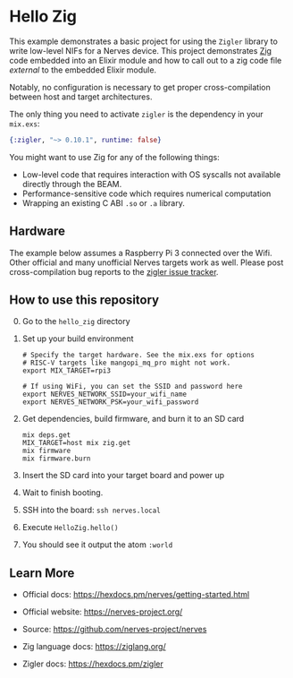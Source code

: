 # Hello Zig

This example demonstrates a basic project for using the `Zigler` library to
write low-level NIFs for a Nerves device.  This project demonstrates
[Zig](https://ziglang.org) code embedded into an Elixir module and how to call
out to a zig code file *external* to the embedded Elixir module.

Notably, no configuration is necessary to get proper cross-compilation between
host and target architectures.

The only thing you need to activate `zigler` is the dependency in your
`mix.exs`:

```elixir
{:zigler, "~> 0.10.1", runtime: false}
```

You might want to use Zig for any of the following things:

* Low-level code that requires interaction with OS syscalls not available
  directly through the BEAM.
* Performance-sensitive code which requires numerical computation
* Wrapping an existing C ABI `.so` or `.a` library.

## Hardware

The example below assumes a Raspberry Pi 3 connected over the Wifi. Other
official and many unofficial Nerves targets work as well. Please post
cross-compilation bug reports to the [zigler issue
tracker](https://github.com/ityonemo/zigler/issues).

## How to use this repository

0. Go to the `hello_zig` directory

1. Set up your build environment

   ```shell
   # Specify the target hardware. See the mix.exs for options
   # RISC-V targets like mangopi_mq_pro might not work.
   export MIX_TARGET=rpi3

   # If using WiFi, you can set the SSID and password here
   export NERVES_NETWORK_SSID=your_wifi_name
   export NERVES_NETWORK_PSK=your_wifi_password
   ```

2. Get dependencies, build firmware, and burn it to an SD card

   ```shell
   mix deps.get
   MIX_TARGET=host mix zig.get
   mix firmware
   mix firmware.burn
   ```

3. Insert the SD card into your target board and power up

4. Wait to finish booting.

5. SSH into the board: `ssh nerves.local`

6. Execute `HelloZig.hello()`

7. You should see it output the atom `:world`

## Learn More

- Official docs: https://hexdocs.pm/nerves/getting-started.html
- Official website: https://nerves-project.org/
- Source: https://github.com/nerves-project/nerves

- Zig language docs: https://ziglang.org/
- Zigler docs: https://hexdocs.pm/zigler
